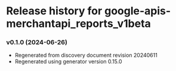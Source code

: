 # Release history for google-apis-merchantapi_reports_v1beta

### v0.1.0 (2024-06-26)

* Regenerated from discovery document revision 20240611
* Regenerated using generator version 0.15.0

